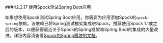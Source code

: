###42.3.17 使用Spock测试Spring Boot应用

如果想使用Spock测试Spring Boot应用，你需要为应用添加Spock的`spock-spring`依赖，该依赖已将Spring测试框架集成进Spock。推荐使用Spock 1.1或之后的版本，以便获得最近关于Spock的Spring框架和Spring Boot的集成的大量改进。详细内容请查看[Spock的Spring模块的文档](http://spockframework.org/spock/docs/1.1/modules.html)。